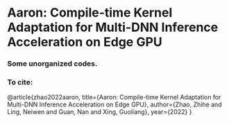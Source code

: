 # Aaron: Compile-time Kernel Adaptation for Multi-DNN Inference Acceleration on Edge GPU
### Some unorganized codes.

### To cite:
@article{zhao2022aaron,
  title={Aaron: Compile-time Kernel Adaptation for Multi-DNN Inference Acceleration on Edge GPU},
  author={Zhao, Zhihe and Ling, Neiwen and Guan, Nan and Xing, Guoliang},
  year={2022}
}


